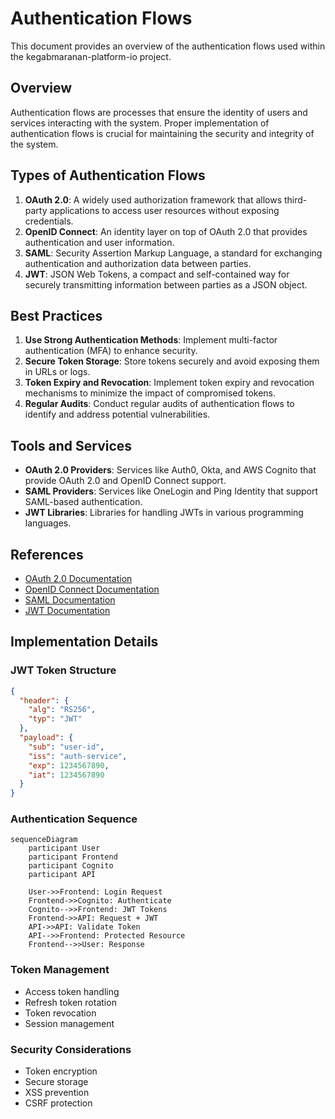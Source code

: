 # Authentication Flows

This document provides an overview of the authentication flows used within the kegabmaranan-platform-io project.

## Overview

Authentication flows are processes that ensure the identity of users and services interacting with the system. Proper implementation of authentication flows is crucial for maintaining the security and integrity of the system.

## Types of Authentication Flows

1. **OAuth 2.0**: A widely used authorization framework that allows third-party applications to access user resources without exposing credentials.
2. **OpenID Connect**: An identity layer on top of OAuth 2.0 that provides authentication and user information.
3. **SAML**: Security Assertion Markup Language, a standard for exchanging authentication and authorization data between parties.
4. **JWT**: JSON Web Tokens, a compact and self-contained way for securely transmitting information between parties as a JSON object.

## Best Practices

1. **Use Strong Authentication Methods**: Implement multi-factor authentication (MFA) to enhance security.
2. **Secure Token Storage**: Store tokens securely and avoid exposing them in URLs or logs.
3. **Token Expiry and Revocation**: Implement token expiry and revocation mechanisms to minimize the impact of compromised tokens.
4. **Regular Audits**: Conduct regular audits of authentication flows to identify and address potential vulnerabilities.

## Tools and Services

- **OAuth 2.0 Providers**: Services like Auth0, Okta, and AWS Cognito that provide OAuth 2.0 and OpenID Connect support.
- **SAML Providers**: Services like OneLogin and Ping Identity that support SAML-based authentication.
- **JWT Libraries**: Libraries for handling JWTs in various programming languages.

## References

- [OAuth 2.0 Documentation](https://oauth.net/2/)
- [OpenID Connect Documentation](https://openid.net/connect/)
- [SAML Documentation](https://docs.oasis-open.org/security/saml/v2.0/)
- [JWT Documentation](https://jwt.io/introduction/)

## Implementation Details

### JWT Token Structure

```json
{
  "header": {
    "alg": "RS256",
    "typ": "JWT"
  },
  "payload": {
    "sub": "user-id",
    "iss": "auth-service",
    "exp": 1234567890,
    "iat": 1234567890
  }
}
```

### Authentication Sequence

```mermaid
sequenceDiagram
    participant User
    participant Frontend
    participant Cognito
    participant API

    User->>Frontend: Login Request
    Frontend->>Cognito: Authenticate
    Cognito-->>Frontend: JWT Tokens
    Frontend->>API: Request + JWT
    API->>API: Validate Token
    API-->>Frontend: Protected Resource
    Frontend-->>User: Response
```

### Token Management

- Access token handling
- Refresh token rotation
- Token revocation
- Session management

### Security Considerations

- Token encryption
- Secure storage
- XSS prevention
- CSRF protection
